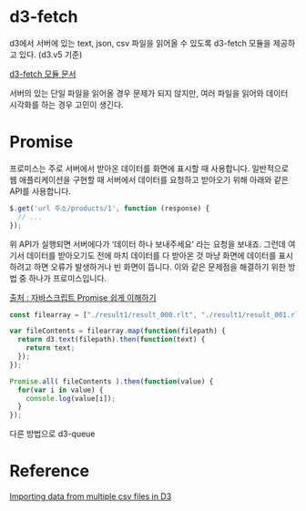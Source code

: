 
# d3-fetch

d3에서 서버에 있는 text, json, csv 파일을 읽어올 수 있도록  d3-fetch 모듈을 제공하고 있다. (d3.v5 기준)


[d3-fetch 모듈 문서](https://github.com/d3/d3-fetch)

서버의 있는 단일 파일을 읽어올 경우 문제가 되지 않지만, 여러 파일을 읽어와 데이터 시각화를 하는 경우 고민이 생긴다. 


# Promise 

프로미스는 주로 서버에서 받아온 데이터를 화면에 표시할 때 사용합니다. 일반적으로 웹 애플리케이션을 구현할 때 서버에서 데이터를 요청하고 받아오기 위해 아래와 같은 API를 사용합니다.

```js
$.get('url 주소/products/1', function (response) {
  // ...
});
```

위 API가 실행되면 서버에다가 ‘데이터 하나 보내주세요’ 라는 요청을 보내죠. 그런데 여기서 데이터를 받아오기도 전에 마치 데이터를 다 받아온 것 마냥 화면에 데이터를 표시하려고 하면 오류가 발생하거나 빈 화면이 뜹니다. 이와 같은 문제점을 해결하기 위한 방법 중 하나가 프로미스입니다.

[출처 : 자바스크립트 Promise 쉽게 이해하기](https://joshua1988.github.io/web-development/javascript/promise-for-beginners/)




```js
const filearray = ["./result1/result_000.rlt", "./result1/result_001.rlt", "./result1/result_002.rlt"];

var fileContents = filearray.map(function(filepath) {
  return d3.text(filepath).then(function(text) {
    return text;
  });
});

Promise.all( fileContents ).then(function(value) {
  for(var i in value) {
    console.log(value[i]);
  }
});

```


다른 방법으로 d3-queue 




# Reference
[Importing data from multiple csv files in D3](https://stackoverflow.com/questions/21842384/importing-data-from-multiple-csv-files-in-d3)

